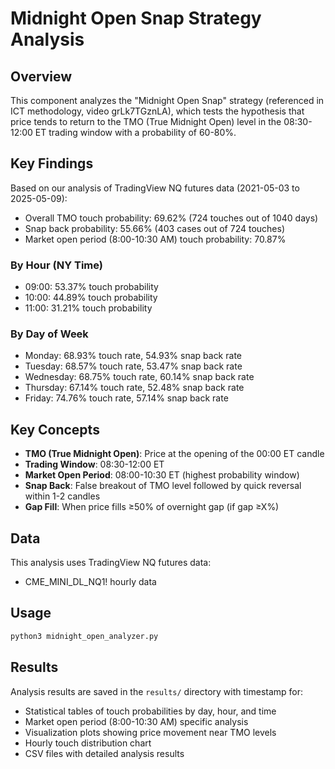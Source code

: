 # Midnight Open Snap Strategy Analysis

## Overview
This component analyzes the "Midnight Open Snap" strategy (referenced in ICT methodology, video grLk7TGznLA), which tests the hypothesis that price tends to return to the TMO (True Midnight Open) level in the 08:30-12:00 ET trading window with a probability of 60-80%.

## Key Findings
Based on our analysis of TradingView NQ futures data (2021-05-03 to 2025-05-09):
- Overall TMO touch probability: 69.62% (724 touches out of 1040 days)
- Snap back probability: 55.66% (403 cases out of 724 touches)
- Market open period (8:00-10:30 AM) touch probability: 70.87%

### By Hour (NY Time)
- 09:00: 53.37% touch probability
- 10:00: 44.89% touch probability
- 11:00: 31.21% touch probability

### By Day of Week
- Monday: 68.93% touch rate, 54.93% snap back rate
- Tuesday: 68.57% touch rate, 53.47% snap back rate
- Wednesday: 68.75% touch rate, 60.14% snap back rate
- Thursday: 67.14% touch rate, 52.48% snap back rate
- Friday: 74.76% touch rate, 57.14% snap back rate

## Key Concepts
- **TMO (True Midnight Open)**: Price at the opening of the 00:00 ET candle
- **Trading Window**: 08:30-12:00 ET
- **Market Open Period**: 08:00-10:30 ET (highest probability window)
- **Snap Back**: False breakout of TMO level followed by quick reversal within 1-2 candles
- **Gap Fill**: When price fills ≥50% of overnight gap (if gap ≥X%)

## Data
This analysis uses TradingView NQ futures data:
- CME_MINI_DL_NQ1! hourly data

## Usage
```bash
python3 midnight_open_analyzer.py
```

## Results
Analysis results are saved in the `results/` directory with timestamp for:
- Statistical tables of touch probabilities by day, hour, and time
- Market open period (8:00-10:30 AM) specific analysis
- Visualization plots showing price movement near TMO levels
- Hourly touch distribution chart
- CSV files with detailed analysis results 